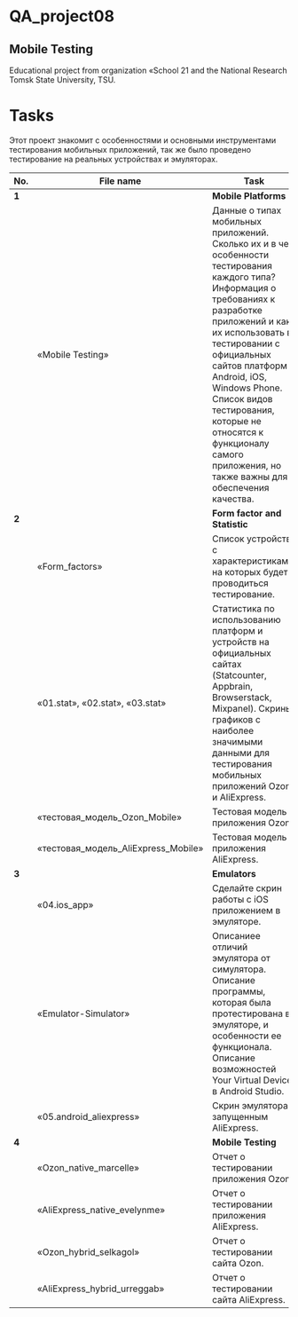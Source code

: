 # QA_project08
Mobile Testing
---

Educational project from organization «School 21 and the National Research Tomsk State University, TSU.

<h1>Tasks</h1>

Этот проект знакомит с особенностями и основными инструментами тестирования мобильных приложений, так же было проведено тестирование на реальных устройствах и эмуляторах.

| No. | File name | Task | Status |
| --- | ----------------------| --------------------------------------------------------------------------- | ------ |
| **1** |  | **Mobile Platforms** | |
| | «Mobile Testing» | Данные о типах мобильных приложений. Сколько их и в чем особенности тестирования каждого типа? Информация о требованиях к разработке приложений и как их использовать в тестировании с официальных сайтов платформ Android, iOS, Windows Phone. Список видов тестирования, которые не относятся к функционалу самого приложения, но также важны для обеспечения качества. | ✅ |
| **2** |  | **Form factor and Statistic** | |
| | «Form_factors» | Список устройств с характеристиками, на которых будет проводиться тестирование. | ✅ |
| | «01.stat», «02.stat», «03.stat» | Статистика по использованию платформ и устройств на официальных сайтах (Statcounter, Appbrain, Browserstack, Mixpanel). Скрины графиков с наиболее значимыми данными для тестирования мобильных приложений Ozon и AliExpress. | ✅ |
| | «тестовая_модель_Ozon_Mobile» | Тестовая модель приложения Ozon.| ✅ |
| | «тестовая_модель_AliExpress_Mobile» | Тестовая модель приложения AliExpress.| ✅ |
| **3** |  | **Emulators** | |
| | «04.ios_app» | Сделайте скрин работы с iOS приложением в эмуляторе. | ✅ |
| | «Emulator-Simulator» | Описаниее отличий эмулятора от симулятора. Описание программы, которая была протестирована в эмуляторе, и особенности ее функционала. Описание возможностей Your Virtual Device в Android Studio. | ✅ |
| | «05.android_aliexpress» | Скрин эмулятора с запущенным AliExpress. | ✅ |
| **4** |  | **Mobile Testing** | |
| | «Ozon_native_marcelle» | Отчет о тестировании приложения Ozon. | ✅ |
| | «AliExpress_native_evelynme» | Отчет о тестировании приложения AliExpress. | ✅ |
| | «Ozon_hybrid_selkagol» | Отчет о тестировании сайта Ozon. | ✅ |
| | «AliExpress_hybrid_urreggab» | Отчет о тестировании сайта AliExpress. | ✅ |

